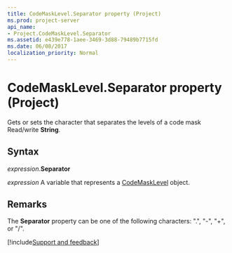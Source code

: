 ```yaml
---
title: CodeMaskLevel.Separator property (Project)
ms.prod: project-server
api_name:
- Project.CodeMaskLevel.Separator
ms.assetid: e439e778-1aee-3469-3d88-79489b7715fd
ms.date: 06/08/2017
localization_priority: Normal
---
```



# CodeMaskLevel.Separator property (Project)

Gets or sets the character that separates the levels of a code mask Read/write  **String**.


## Syntax

_expression_.**Separator**

 _expression_ A variable that represents a [CodeMaskLevel](./Project.CodeMaskLevel.md) object.


## Remarks

The  **Separator** property can be one of the following characters: ".", "-", "+", or "/".

[!include[Support and feedback](~/includes/feedback-boilerplate.md)]